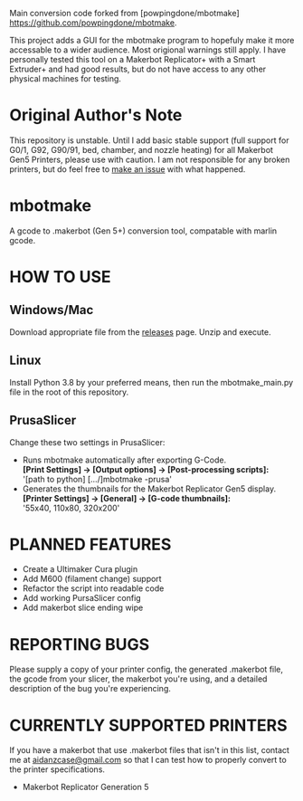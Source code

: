 Main conversion code forked from [powpingdone/mbotmake] https://github.com/powpingdone/mbotmake.

This project adds a GUI for the mbotmake program to hopefuly make it more accessable to a wider audience. Most origional warnings still apply. I have personally tested this tool on a Makerbot Replicator+ with a Smart Extruder+ and had good results, but do not have access to any other physical machines for testing.

# Original Author's Note
This repository is unstable. Until I add basic stable support (full support for G0/1, G92, G90/91, bed, chamber, and nozzle heating) for all Makerbot Gen5 Printers, please use with caution. I am not responsible for any broken printers, but do feel free to [make an issue](https://github.com/sckunkle/mbotmake/issues) with what happened.

# mbotmake
A gcode to .makerbot (Gen 5+) conversion tool, compatable with marlin gcode.

# HOW TO USE 
## Windows/Mac
Download appropriate file from the [releases](https://github.com/chrys-the-flower/mbotmake_gui/releases/tag/release) page. Unzip and execute.
## Linux
Install Python 3.8 by your preferred means, then run the mbotmake_main.py file in the root of this repository.

## PrusaSlicer
Change these two settings in PrusaSlicer:
* Runs mbotmake automatically after exporting G-Code.<br><strong>[Print Settings] &rarr; [Output options] &rarr; [Post-processing scripts]:</strong><br>'[path to python] [.../]mbotmake -prusa'
* Generates the thumbnails for the Makerbot Replicator Gen5 display.<br><strong>[Printer Settings] &rarr; [General] &rarr; [G-code thumbnails]:</strong><br>
'55x40, 110x80, 320x200'

# PLANNED FEATURES

* Create a Ultimaker Cura plugin
* Add M600 (filament change) support
* Refactor the script into readable code
* Add working PursaSlicer config
* Add makerbot slice ending wipe

# REPORTING BUGS
Please supply a copy of your printer config, the generated .makerbot file, the gcode from your slicer, the makerbot you're using, and a detailed description of the bug you're experiencing. 

# CURRENTLY SUPPORTED PRINTERS
If you have a makerbot that use .makerbot files that isn't in this list, contact me at aidanzcase@gmail.com so that I can test how to properly convert to the printer specifications. 

* Makerbot Replicator Generation 5
